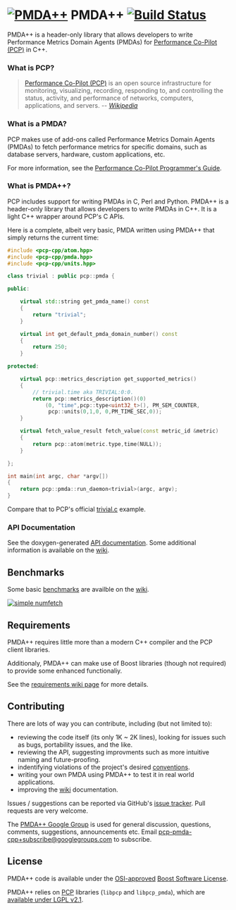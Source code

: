 # [![PMDA++](https://f.cloud.github.com/assets/5195222/1797017/fcae7e82-6a9f-11e3-90e0-191374ae939b.png)](#) PMDA++ [![Build Status](https://travis-ci.org/pcolby/pcp-pmda-cpp.png?branch=master)](https://travis-ci.org/pcolby/pcp-pmda-cpp)

PMDA++ is a header-only library that allows developers to write Performance
Metrics Domain Agents (PMDAs) for [Performance Co-Pilot
(PCP)](http://oss.sgi.com/projects/pcp/) in C++.

### What is PCP?

> [Performance Co-Pilot (PCP)](http://oss.sgi.com/projects/pcp/) is an open
source infrastructure for monitoring, visualizing, recording, responding to,
and controlling the status, activity, and performance of networks, computers,
applications, and servers.
-- <cite>[Wikipedia](https://en.wikipedia.org/wiki/Performance_Co-Pilot)</cite>

### What is a PMDA?

PCP makes use of add-ons called Performance Metrics Domain Agents (PMDAs) to
fetch performance metrics for specific domains, such as database servers,
hardware, custom applications, etc.

For more information, see the [Performance Co-Pilot Programmer's
Guide](http://oss.sgi.com/projects/pcp/doc/pcp-programmers-guide.pdf).

### What is PMDA++?

PCP includes support for writing PMDAs in C, Perl and Python.  PMDA++ is a
header-only library that allows developers to write PMDAs in C++.  It is a
light C++ wrapper around PCP's C APIs.

Here is a complete, albeit very basic, PMDA written using PMDA++ that simply
returns the current time:

```c++
#include <pcp-cpp/atom.hpp>
#include <pcp-cpp/pmda.hpp>
#include <pcp-cpp/units.hpp>

class trivial : public pcp::pmda {

public:

    virtual std::string get_pmda_name() const
    {
        return "trivial";
    }

    virtual int get_default_pmda_domain_number() const
    {
        return 250;
    }

protected:

    virtual pcp::metrics_description get_supported_metrics()
    {
        // trivial.time aka TRIVIAL:0:0.
        return pcp::metrics_description()(0)
            (0, "time",pcp::type<uint32_t>(), PM_SEM_COUNTER,
             pcp::units(0,1,0, 0,PM_TIME_SEC,0));
    }

    virtual fetch_value_result fetch_value(const metric_id &metric)
    {
        return pcp::atom(metric.type,time(NULL));
    }

};

int main(int argc, char *argv[])
{
    return pcp::pmda::run_daemon<trivial>(argc, argv);
}
```

Compare that to PCP's official [trivial.c](http://oss.sgi.com/cgi-bin/gitweb.cgi?p=pcp/pcp.git;a=blob;f=src/pmdas/trivial/trivial.c) example.

### API Documentation

See the doxygen-generated [API documentation](
http://pcolby.github.io/pcp-pmda-cpp/api/annotated.html). Some additional
information is available on the [wiki](../../wiki/).

## Benchmarks

Some basic [benchmarks](../../wiki/Benchmarks) are availble on the [wiki](../../wiki/).

[![simple numfetch](https://f.cloud.github.com/assets/5195222/1700167/56531708-5ff7-11e3-8baf-80d1f3c72234.png)](../../wiki/Benchmarks)

## Requirements

PMDA++ requires little more than a modern C++ compiler and the PCP client libraries.

Additionaly, PMDA++ can make use of Boost libraries (though not required) to provide some enhanced functionaliy.

See the [requirements wiki page](https://github.com/pcolby/pcp-pmda-cpp/wiki/Requirements) for more details.

## Contributing

There are lots of way you can contribute, including (but not limited to):
* reviewing the code itself (its only 1K ~ 2K lines), looking for issues such as
bugs, portability issues, and the like.
* reviewing the API, suggesting improvments such as more intuitive naming and
future-proofing.
* indentifying violations of the project's desired [conventions](https://github.com/pcolby/pcp-pmda-cpp/wiki/conventions).
* writing your own PMDA using PMDA++ to test it in real world applications.
* improving the [wiki](https://github.com/pcolby/pcp-pmda-cpp/wiki) documentation.

Issues / suggestions can be reported via GitHub's [issue
tracker](https://github.com/pcolby/pcp-pmda-cpp/issues). Pull requests are very
welcome.

The [PMDA++ Google Group](http://groups.google.com/group/pcp-pmda-cpp/)
is used for general discussion, questions, comments, suggestions, announcements
etc.  Email pcp-pmda-cpp+subscribe@googlegroups.com to subscribe.

## License

PMDA++ code is available under the [OSI-approved](http://opensource.org/licenses/BSL-1.0)
[Boost Software License](http://www.boost.org/users/license.html).

PMDA++ relies on [PCP](http://oss.sgi.com/projects/pcp/)
libraries (`libpcp` and `libpcp_pmda`), which are [available under LGPL v2.1](
http://oss.sgi.com/projects/pcp/faq.html#Q1b).
